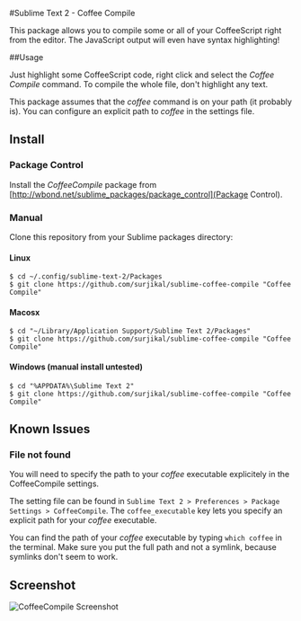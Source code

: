 #Sublime Text 2 - Coffee Compile

This package allows you to compile some or all of your CoffeeScript right from the editor.
The JavaScript output will even have syntax highlighting!


##Usage

Just highlight some CoffeeScript code, right click and select the _Coffee Compile_ command.
To compile the whole file, don't highlight any text.

This package assumes that the _coffee_ command is on your path (it probably is). You can
configure an explicit path to _coffee_ in the settings file.



## Install

### Package Control
Install the _CoffeeCompile_ package from [http://wbond.net/sublime_packages/package_control](Package Control).


### Manual

Clone this repository from your Sublime packages directory:

#### Linux
```
$ cd ~/.config/sublime-text-2/Packages
$ git clone https://github.com/surjikal/sublime-coffee-compile "Coffee Compile"
```

#### Macosx
```
$ cd "~/Library/Application Support/Sublime Text 2/Packages"
$ git clone https://github.com/surjikal/sublime-coffee-compile "Coffee Compile"
```

#### Windows (manual install untested)
```
$ cd "%APPDATA%\Sublime Text 2"
$ git clone https://github.com/surjikal/sublime-coffee-compile "Coffee Compile"
```


## Known Issues

### File not found

You will need to specify the path to your _coffee_ executable explicitely in the CoffeeCompile settings.

The setting file can be found in `Sublime Text 2 > Preferences > Package Settings > CoffeeCompile`. The
`coffee_executable` key lets you specify an explicit path for your _coffee_ executable.

You can find the path of your _coffee_ executable by typing `which coffee` in the terminal.
Make sure you put the full path and not a symlink, because symlinks don't seem to work.


## Screenshot
![CoffeeCompile Screenshot](http://i.imgur.com/2J49Q.png)